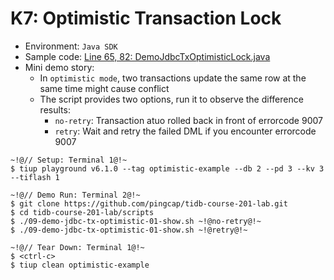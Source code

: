 # K7: Optimistic Transaction Lock
+ Environment: `Java SDK`
+ Sample code:
[Line 65, 82: DemoJdbcTxOptimisticLock.java](https://github.com/pingcap/tidb-course-201-lab/blob/master/scripts/DemoJdbcTxOptimisticLock.java)
+ Mini demo story:
  + In `optimistic mode`, two transactions update the same row at the same time might cause conflict
  + The script provides two options, run it to observe the difference results: 
    + `no-retry`: Transaction atuo rolled back in front of errorcode 9007 
    + `retry`: Wait and retry the failed DML if you encounter errorcode 9007 
```
~!@// Setup: Terminal 1@!~
$ tiup playground v6.1.0 --tag optimistic-example --db 2 --pd 3 --kv 3 --tiflash 1

~!@// Demo Run: Terminal 2@!~
$ git clone https://github.com/pingcap/tidb-course-201-lab.git
$ cd tidb-course-201-lab/scripts
$ ./09-demo-jdbc-tx-optimistic-01-show.sh ~!@no-retry@!~
$ ./09-demo-jdbc-tx-optimistic-01-show.sh ~!@retry@!~

~!@// Tear Down: Terminal 1@!~
$ <ctrl-c>
$ tiup clean optimistic-example
```